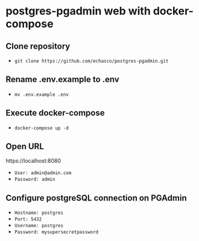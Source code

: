 # postgres-pgadmin web with docker-compose 
## Clone repository
- `git clone https://github.com/echasco/postgres-pgadmin.git`

## Rename .env.example to .env
- `mv .env.example .env`

## Execute docker-compose
- `docker-compose up -d`

## Open URL
https://localhost:8080

- `User: admin@admin.com`
- `Password: admin`

## Configure postgreSQL connection on PGAdmin
- `Hostname: postgres`
- `Port: 5432`
- `Username: postgres`
- `Password: mysupersecretpassword`